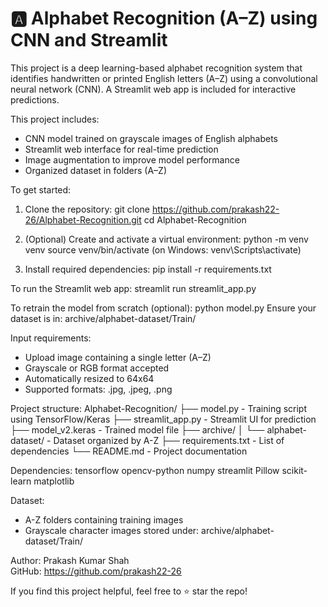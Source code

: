  # 🅰️ Alphabet Recognition (A–Z) using CNN and Streamlit

This project is a deep learning-based alphabet recognition system that identifies handwritten or printed English letters (A–Z) using a convolutional neural network (CNN). A Streamlit web app is included for interactive predictions.

This project includes:
- CNN model trained on grayscale images of English alphabets
- Streamlit web interface for real-time prediction
- Image augmentation to improve model performance
- Organized dataset in folders (A–Z)

To get started:

1. Clone the repository:
   git clone https://github.com/prakash22-26/Alphabet-Recognition.git
   cd Alphabet-Recognition

2. (Optional) Create and activate a virtual environment:
   python -m venv venv
   source venv/bin/activate  (on Windows: venv\Scripts\activate)

3. Install required dependencies:
   pip install -r requirements.txt

To run the Streamlit web app:
   streamlit run streamlit_app.py

To retrain the model from scratch (optional):
   python model.py
Ensure your dataset is in: archive/alphabet-dataset/Train/

Input requirements:
- Upload image containing a single letter (A–Z)
- Grayscale or RGB format accepted
- Automatically resized to 64x64
- Supported formats: .jpg, .jpeg, .png

Project structure:
Alphabet-Recognition/
├── model.py                - Training script using TensorFlow/Keras
├── streamlit_app.py        - Streamlit UI for prediction
├── model_v2.keras          - Trained model file
├── archive/
│   └── alphabet-dataset/   - Dataset organized by A-Z
├── requirements.txt        - List of dependencies
└── README.md               - Project documentation

Dependencies:
tensorflow
opencv-python
numpy
streamlit
Pillow
scikit-learn
matplotlib

Dataset:
- A-Z folders containing training images
- Grayscale character images stored under: archive/alphabet-dataset/Train/

Author: Prakash Kumar Shah  
GitHub: https://github.com/prakash22-26

If you find this project helpful, feel free to ⭐️ star the repo!

